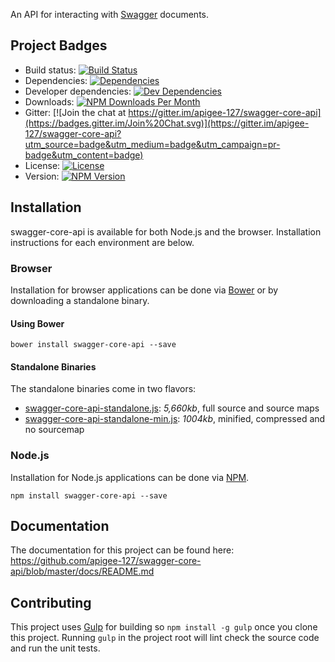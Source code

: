 An API for interacting with [Swagger][swagger] documents.

## Project Badges

* Build status: [![Build Status](https://travis-ci.org/apigee-127/swagger-core-api.svg)](https://travis-ci.org/apigee-127/swagger-core-api)
* Dependencies: [![Dependencies](https://david-dm.org/apigee-127/swagger-core-api.svg)](https://david-dm.org/apigee-127/swagger-core-api)
* Developer dependencies: [![Dev Dependencies](https://david-dm.org/apigee-127/swagger-core-api/dev-status.svg)](https://david-dm.org/apigee-127/swagger-core-api#info=devDependencies&view=table)
* Downloads: [![NPM Downloads Per Month](http://img.shields.io/npm/dm/swagger-core-api.svg)](https://www.npmjs.org/package/swagger-core-api)
* Gitter: [![Join the chat at https://gitter.im/apigee-127/swagger-core-api](https://badges.gitter.im/Join%20Chat.svg)](https://gitter.im/apigee-127/swagger-core-api?utm_source=badge&utm_medium=badge&utm_campaign=pr-badge&utm_content=badge)
* License: [![License](http://img.shields.io/npm/l/swagger-core-api.svg)](https://github.com/apigee-127/swagger-core-api/blob/master/LICENSE)
* Version: [![NPM Version](http://img.shields.io/npm/v/swagger-core-api.svg)](https://www.npmjs.org/package/swagger-core-api)

## Installation

swagger-core-api is available for both Node.js and the browser.  Installation instructions for each environment are below.

### Browser

Installation for browser applications can be done via [Bower][bower] or by downloading a standalone binary.

#### Using Bower

```
bower install swagger-core-api --save
```

#### Standalone Binaries

The standalone binaries come in two flavors:

* [swagger-core-api-standalone.js](https://raw.github.com/apigee-127/swagger-core-api/master/browser/swagger-core-api.js): _5,660kb_, full source  and source maps
* [swagger-core-api-standalone-min.js](https://raw.github.com/apigee-127/swagger-core-api/master/browser/swagger-core-api-min.js): _1004kb_, minified, compressed and no sourcemap

### Node.js

Installation for Node.js applications can be done via [NPM][npm].

```
npm install swagger-core-api --save
```

## Documentation

The documentation for this project can be found here: https://github.com/apigee-127/swagger-core-api/blob/master/docs/README.md

## Contributing

This project uses [Gulp][gulp] for building so `npm install -g gulp` once you clone this project.  Running `gulp` in the
project root will lint check the source code and run the unit tests.

[bower]: http://bower.io/
[gulp]: http://gulpjs.com/
[npm]: https://www.npmjs.org/
[swagger]: http://swagger.io
